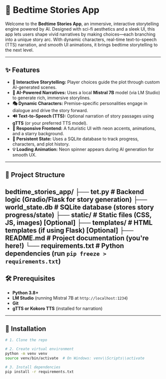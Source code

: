 # 🌌 Bedtime Stories App

Welcome to the **Bedtime Stories App**, an immersive, interactive storytelling engine powered by AI. Designed with sci-fi aesthetics and a sleek UI, this app lets users shape vivid narratives by making choices—each branching into a unique story arc. With dynamic characters, real-time text-to-speech (TTS) narration, and smooth UI animations, it brings bedtime storytelling to the next level.

---

## ✨ Features

- **🧭 Interactive Storytelling:** Player choices guide the plot through custom AI-generated scenes.
- **🧠 AI-Powered Narratives:** Uses a local **Mistral 7B** model (via LM Studio) to generate rich, immersive storylines.
- **🎭 Dynamic Characters:** Premise-specific personalities engage in dialogue and drive the story forward.
- **🔊 Text-to-Speech (TTS):** Optional narration of story passages using **gTTS** (or your preferred TTS model).
- **💫 Responsive Frontend:** A futuristic UI with neon accents, animations, and a starry background.
- **📜 Persistent State:** Uses a SQLite database to track progress, characters, and plot history.
- **💡 Loading Animation:** Neon spinner appears during AI generation for smooth UX.

---

## 📁 Project Structure

bedtime_stories_app/
├── tet.py               # Backend logic (Gradio/Flask for story generation)
├── world_state.db       # SQLite database (stores story progress/state)
├── static/              # Static files (CSS, JS, images) [Optional]
├── templates/           # HTML templates (if using Flask) [Optional]
├── README.md            # Project documentation (you're here!)
└── requirements.txt     # Python dependencies (run `pip freeze > requirements.txt`)
---

## 🛠️ Prerequisites

- **Python 3.8+**
- **LM Studio** (running Mistral 7B at `http://localhost:1234`)
- **Git**
- **gTTS or Kokoro TTS** (installed for narration)

---

## 🚀 Installation

```bash
# 1. Clone the repo

# 2. Create virtual environment
python -m venv venv
source venv/bin/activate  # On Windows: venv\\Scripts\\activate

# 3. Install dependencies
pip install -r requirements.txt
